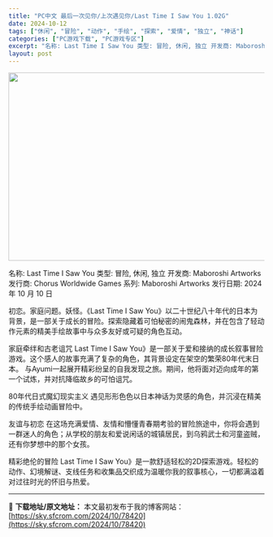 ```yaml
---
title: "PC中文 最后一次见你/上次遇见你/Last Time I Saw You 1.02G"
date: 2024-10-12
tags: ["休闲", "冒险", "动作", "手绘", "探索", "爱情", "独立", "神话"]
categories: ["PC游戏下载", "PC游戏专区"]
excerpt: "名称: Last Time I Saw You 类型: 冒险, 休闲, 独立 开发商: Maboroshi Artworks 发行商: Chorus Worldwide Games 系列: Maboroshi Artworks 发行日期: 2024 年 10 月 10 日 初恋。家庭问题。妖怪。《L&hellip;"
layout: post
---
```


<img class="aligncenter size-full wp-image-78421" src="https://sky.sfcrom.com/wp-content/uploads/2024/10/2024101203324322.webp" alt="" width="660" height="370" />

名称: Last Time I Saw You
类型: 冒险, 休闲, 独立
开发商: Maboroshi Artworks
发行商: Chorus Worldwide Games
系列: Maboroshi Artworks
发行日期: 2024 年 10 月 10 日

初恋。家庭问题。妖怪。《Last Time I Saw You》以二十世纪八十年代的日本为背景，是一部关于成长的冒险。探索隐藏着可怕秘密的闹鬼森林，并在包含了轻动作元素的精美手绘故事中与众多友好或可疑的角色互动。

家庭牵绊和古老诅咒
Last Time I Saw You》是一部关于爱和接纳的成长叙事冒险游戏。这个感人的故事充满了复杂的角色，其背景设定在架空的繁荣80年代末日本。
与Ayumi一起展开精彩纷呈的自我发现之旅。期间，他将面对迈向成年的第一个试炼，并对抗降临故乡的可怕诅咒。

80年代日式魔幻现实主义
遇见形形色色以日本神话为灵感的角色，并沉浸在精美的传统手绘动画冒险中。

友谊与初恋
在这场充满爱情、友情和懵懂青春期考验的冒险旅途中，你将会遇到一群迷人的角色；从学校的朋友和爱说闲话的城镇居民，到乌鸦武士和河童盗贼，还有你梦想中的那个女孩。

精彩绝伦的冒险
Last Time I Saw You》是一款舒适轻松的2D探索游戏。轻松的动作、幻境解谜、支线任务和收集品交织成为温暖你我的叙事核心，一切都满溢着对过往时光的怀旧与热爱。

---
📖 **下载地址/原文地址：** 本文最初发布于我的博客网站：[https://sky.sfcrom.com/2024/10/78420](https://sky.sfcrom.com/2024/10/78420)

